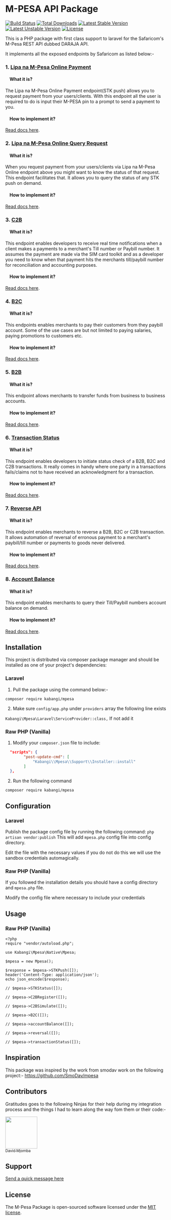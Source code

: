 # M-PESA API Package
[![Build Status](https://travis-ci.org/Kabangi/mpesa.svg?branch=master)](https://travis-ci.org/Kabangi/mpesa)
[![Total Downloads](https://poser.pugx.org/kabangi/mpesa/d/total.svg)](https://packagist.org/packages/kabangi/mpesa)
[![Latest Stable Version](https://poser.pugx.org/kabangi/mpesa/v/stable.svg)](https://packagist.org/packages/kabangi/mpesa)
[![Latest Unstable Version](https://poser.pugx.org/kabangi/mpesa/v/unstable.svg)](https://packagist.org/packages/kabangi/mpesa)
[![License](https://poser.pugx.org/kabangi/mpesa/license.svg)](https://packagist.org/packages/kabangi/mpesa)

This is a PHP package with first class support to laravel for the Safaricom's M-Pesa REST API dubbed DARAJA API.  

It implements all the exposed endpoints by Safaricom as listed below:-

### 1. [Lipa na M-Pesa Online Payment](https://developer.safaricom.co.ke/docs#lipa-na-m-pesa-online-payment)
#### &nbsp; &nbsp; What it is?
The Lipa na M-Pesa Online Payment endpoint(STK push) allows you to request payment from your users/clients. With this endpoint all the user is required to do is input their M-PESA pin to a prompt to send a payment to you. 
#### &nbsp; &nbsp; How to implement it?
[Read docs here](docs/LipaNaMpesaOnline.md).

### 2. [Lipa na M-Pesa Online Query Request](https://developer.safaricom.co.ke/docs#lipa-na-m-pesa-online-query-request)
#### &nbsp; &nbsp; What it is?
When you request payment from your users/clients via Lipa na M-Pesa Online endpoint above you might want to know the status of that request. This endpoint facilitates that. It allows you to query the status of any STK push on demand. 
#### &nbsp; &nbsp; How to implement it?
[Read docs here](docs/LipaNaMpesaOnlineQuery.md).

### 3. [C2B](https://developer.safaricom.co.ke/docs#c2b-api)
#### &nbsp; &nbsp; What it is?
This endpoint enables developers to receive real time notifications when a client makes a payments to a merchant's Till number or Paybill number. It assumes the payment are made via the SIM card toolkit and as a developer you need to know when that payment hits the merchants till/paybill number for reconciliation and accounting purposes.
#### &nbsp; &nbsp; How to implement it?
[Read docs here](docs/C2B.md).

### 4. [B2C](https://developer.safaricom.co.ke/docs#b2c-api)
#### &nbsp; &nbsp; What it is?
This endpoints enables merchants to pay their customers from they paybill account. Some of the use cases are but not limited to paying salaries, paying promotions to customers etc.
#### &nbsp; &nbsp; How to implement it?
[Read docs here](docs/B2C.md).

### 5. [B2B](https://developer.safaricom.co.ke/docs#b2b-api)
#### &nbsp; &nbsp; What it is?
This endpoint allows merchants to transfer funds from business to business accounts. 
#### &nbsp; &nbsp; How to implement it?
[Read docs here](docs/B2B.md).

### 6. [Transaction Status](https://developer.safaricom.co.ke/docs#transaction-status)
#### &nbsp; &nbsp; What it is?
This endpoint enables developers to initiate status check of a B2B, B2C and C2B transactions. It really comes in handy where one party in a transactions fails/claims not to have received an acknowledgment for a transaction.
#### &nbsp; &nbsp; How to implement it?
[Read docs here](docs/TransactionStatus.md).

### 7. [Reverse API](https://developer.safaricom.co.ke/docs#reversal)
#### &nbsp; &nbsp; What it is?
This endpoint enables merchants to reverse a B2B, B2C or C2B transaction. It allows automation of reversal of erronous payment to a merchant's paybill/till number or payments to goods never delivered.
#### &nbsp; &nbsp; How to implement it?
[Read docs here](docs/Reversal.md).

### 8. [Account Balance](https://developer.safaricom.co.ke/docs#account-balance-api)
#### &nbsp; &nbsp; What it is?
This endpoint enables merchants to query their Till/Paybill numbers account balance on demand.
#### &nbsp; &nbsp; How to implement it?
[Read docs here](docs/AccountBalance.md).

## Installation

This project is distributed via composer package manager and should be installed as one of your project's dependencies:

### Laravel
1. Pull the package using the command below:-
```
composer require kabangi/mpesa
```
2. Make sure `config/app.php` under `providers` array the following line exists

`Kabangi\Mpesa\Laravel\ServiceProvider::class,`
If not add it

### Raw PHP (Vanilla)
1. Modify your `composer.json` file to include:

```json
  "scripts": {
        "post-update-cmd": [
            "Kabangi\\Mpesa\\Support\\Installer::install"
        ]
  },
```
2. Run the following command
```
composer require kabangi/mpesa
```


## Configuration

### Laravel

Publish the package config file by running the following command:
   `php artisan vendor:publish`
This will add `mpesa.php` config file into config directory. 

Edit the file with the necessary values if you do not do this we will use the sandbox credentials automagically.

### Raw PHP (Vanilla)

If you followed the installation details you should have a config directory and `mpesa.php` file. 

Modify the config file where necessary to include your credentials

## Usage

### Raw PHP (Vanilla)
```
<?php
require "vendor/autoload.php";

use Kabangi\Mpesa\Native\Mpesa;

$mpesa = new Mpesa();

$response = $mpesa->STKPush([]);
header('Content-Type: application/json');
echo json_encode($response);

// $mpesa->STKStatus([]);

// $mpesa->C2BRegister([]);

// $mpesa->C2BSimulate([]);

// $mpesa->B2C([]);

// $mpesa->accountBalance([]);

// $mpesa->reversal([]);

// $mpesa->transactionStatus([]);

```

## Inspiration

This package was inspired by the work from smodav work on the following project:-
https://github.com/SmoDav/mpesa

## Contributors
Gratitudes goes to the following Ninjas for their help during my integration process and the things I had to learn along the way fom them or their code:-

[<img src="https://avatars2.githubusercontent.com/u/2639600?s=400&v=4" width="100px;"/><br /><sub>David Mjomba</sub>](https://smodavproductions.com/)

## Support

[Send a quick message here](https://join.slack.com/t/m-pesagroup/shared_invite/enQtMjkxNjczNzQyMTc4LTFjYjE5MDIxMzJjZDUyMDAzY2RmZjlhNDI3OGY1MWVhYTFkM2YzMmI2NjQ0NGM3M2EwMGVjM2E4NGU4MmIxYjA)

## License

The M-Pesa Package is open-sourced software licensed under the [MIT license](http://opensource.org/licenses/MIT).

